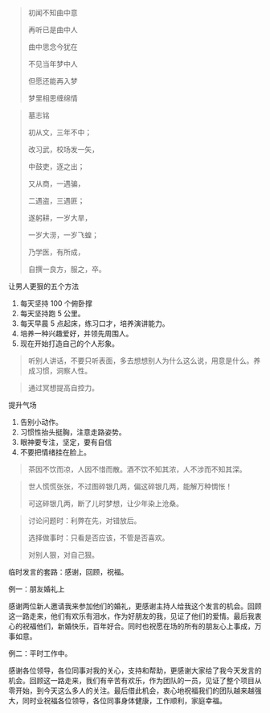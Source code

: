 > 初闻不知曲中意
>
> 再听已是曲中人
>
> 曲中思念今犹在
>
> 不见当年梦中人
>
> 但愿还能再入梦
>
> 梦里相思缠绵情



> 墓志铭
>
> 初从文，三年不中；
>
> 改习武，校场发一矢，
>
> 中鼓吏，逐之出；
>
> 又从商，一遇骗，
>
> 二遇盗，三遇匪；
>
> 遂躬耕，一岁大旱，
>
> 一岁大涝，一岁飞蝗；
>
> 乃学医，有所成，
>
> 自撰一良方，服之，卒。



让男人更狠的五个方法

1. 每天坚持 100 个俯卧撑
2. 每天坚持跑 5 公里。
3. 每天早晨 5 点起床，练习口才，培养演讲能力。
4. 培养一种兴趣爱好，并领先周围人。
5. 现在开始打造自己的个人形象。



> 听别人讲话，不要只听表面，多去想想别人为什么这么说，用意是什么。养成习惯，洞察人性。

> 通过冥想提高自控力。

提升气场

1. 告别小动作。
2. 习惯性抬头挺胸，注意走路姿势。
3. 眼神要专注，坚定，要有自信
4. 不要把情绪挂在脸上。

> 茶因不饮而凉，人因不惜而散。酒不饮不知其浓，人不涉而不知其深。

> 世人慌慌张张，不过图碎银几两，偏这碎银几两，能解万种惆怅！
>
> 可这碎银几两，断了儿时梦想，让少年染上沧桑。

> 讨论问题时：利弊在先，对错放后。
>
> 选择做事时：只看是否应该，不管是否喜欢。
>
> 对别人狠，对自己狠。

临时发言的套路：感谢，回顾，祝福。

例一：朋友婚礼上

感谢两位新人邀请我来参加他们的婚礼，更感谢主持人给我这个发言的机会。回顾这一路走来，他们有欢乐有泪水，作为好朋友的我，见证了他们的爱情。最后我衷心的祝福他们，新婚快乐，百年好合。同时也祝愿在场的所有的朋友心上事成，万事如意。



例二：平时工作中。

感谢各位领导，各位同事对我的关心，支持和帮助，更感谢大家给了我今天发言的机会。回顾这一路走来，我们有辛苦有欢乐，作为团队的一员，见证了整个项目从零开始，到今天这么多人的关注。最后借此机会，衷心地祝福我们的团队越来越强大，同时业祝福各位领导，各位同事身体健康，工作顺利，家庭幸福。